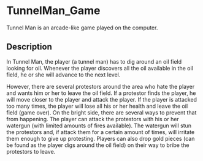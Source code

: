 # TunnelMan_Game
Tunnel Man is an arcade-like game played on the computer.

## Description
In Tunnel Man, the player (a tunnel man) has to dig around an oil field looking for oil. Whenever the player discovers all the oil available in the oil field, he or she will advance to the next level.

However, there are several protestors around the area who hate the player and wants him or her to leave the oil field. If a protestor finds the player, he will move closer to the player and attack the player. If the player is attacked too many times, the player will lose all his or her health and leave the oil field (game over). On the bright side, there are several ways to prevent that from happening. The player can attack the protestors with his or her watergun (with limited amounts of fires available). The watergun will stun the protestors and, if attack them for a certain amount of times, will irritate them enough to give up protesting. Players can also drop gold pieces (can be found as the player digs around the oil field) on their way to bribe the protestors to leave. 
